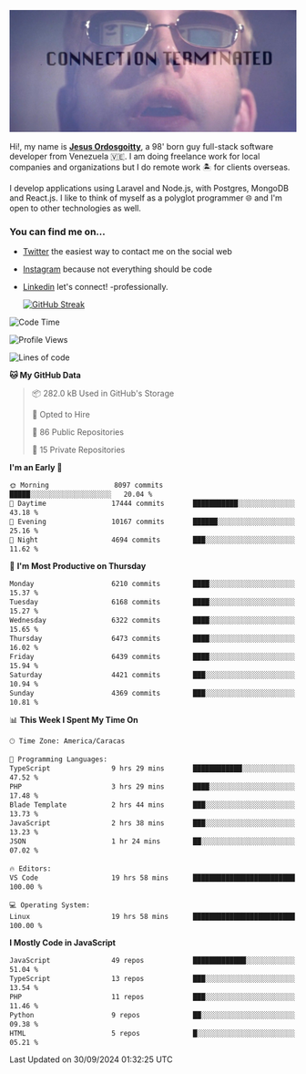 ![hackers movie reference](./disconnected.jpg)

Hi!, my name is [**Jesus Ordosgoitty**](https://jodaz.dev), a 98' born guy full-stack software developer from Venezuela 🇻🇪. I am doing freelance work for local companies and organizations but I do remote work 🏝️ for clients overseas. 

I develop applications using Laravel and Node.js, with Postgres, MongoDB and React.js. I like to think of myself as a polyglot programmer 🌐 and I'm open to other technologies as well.

### You can find me on...

- [Twitter](https://twitter.com/jodaz_) the easiest way to contact me on the social web
- [Instagram](https://instagram.com/jodaz_) because not everything should be code
- [Linkedin](https://linkedin.com/in/jodaz) let's connect! -professionally.


    [![GitHub Streak](https://streak-stats.demolab.com?user=jodaz&theme=tokyonight)](https://git.io/streak-stats)

<!--START_SECTION:waka-->
![Code Time](http://img.shields.io/badge/Code%20Time-7%2C347%20hrs%2052%20mins-blue)

![Profile Views](http://img.shields.io/badge/Profile%20Views-0-blue)

![Lines of code](https://img.shields.io/badge/From%20Hello%20World%20I%27ve%20Written-82.8%20million%20lines%20of%20code-blue)

**🐱 My GitHub Data** 

> 📦 282.0 kB Used in GitHub's Storage 
 > 
> 💼 Opted to Hire
 > 
> 📜 86 Public Repositories 
 > 
> 🔑 15 Private Repositories 
 > 
**I'm an Early 🐤** 

```text
🌞 Morning                8097 commits        █████░░░░░░░░░░░░░░░░░░░░   20.04 % 
🌆 Daytime                17444 commits       ███████████░░░░░░░░░░░░░░   43.18 % 
🌃 Evening                10167 commits       ██████░░░░░░░░░░░░░░░░░░░   25.16 % 
🌙 Night                  4694 commits        ███░░░░░░░░░░░░░░░░░░░░░░   11.62 % 
```
📅 **I'm Most Productive on Thursday** 

```text
Monday                   6210 commits        ████░░░░░░░░░░░░░░░░░░░░░   15.37 % 
Tuesday                  6168 commits        ████░░░░░░░░░░░░░░░░░░░░░   15.27 % 
Wednesday                6322 commits        ████░░░░░░░░░░░░░░░░░░░░░   15.65 % 
Thursday                 6473 commits        ████░░░░░░░░░░░░░░░░░░░░░   16.02 % 
Friday                   6439 commits        ████░░░░░░░░░░░░░░░░░░░░░   15.94 % 
Saturday                 4421 commits        ███░░░░░░░░░░░░░░░░░░░░░░   10.94 % 
Sunday                   4369 commits        ███░░░░░░░░░░░░░░░░░░░░░░   10.81 % 
```


📊 **This Week I Spent My Time On** 

```text
🕑︎ Time Zone: America/Caracas

💬 Programming Languages: 
TypeScript               9 hrs 29 mins       ████████████░░░░░░░░░░░░░   47.52 % 
PHP                      3 hrs 29 mins       ████░░░░░░░░░░░░░░░░░░░░░   17.48 % 
Blade Template           2 hrs 44 mins       ███░░░░░░░░░░░░░░░░░░░░░░   13.73 % 
JavaScript               2 hrs 38 mins       ███░░░░░░░░░░░░░░░░░░░░░░   13.23 % 
JSON                     1 hr 24 mins        ██░░░░░░░░░░░░░░░░░░░░░░░   07.02 % 

🔥 Editors: 
VS Code                  19 hrs 58 mins      █████████████████████████   100.00 % 

💻 Operating System: 
Linux                    19 hrs 58 mins      █████████████████████████   100.00 % 
```

**I Mostly Code in JavaScript** 

```text
JavaScript               49 repos            █████████████░░░░░░░░░░░░   51.04 % 
TypeScript               13 repos            ███░░░░░░░░░░░░░░░░░░░░░░   13.54 % 
PHP                      11 repos            ███░░░░░░░░░░░░░░░░░░░░░░   11.46 % 
Python                   9 repos             ██░░░░░░░░░░░░░░░░░░░░░░░   09.38 % 
HTML                     5 repos             █░░░░░░░░░░░░░░░░░░░░░░░░   05.21 % 
```




 Last Updated on 30/09/2024 01:32:25 UTC
<!--END_SECTION:waka-->
